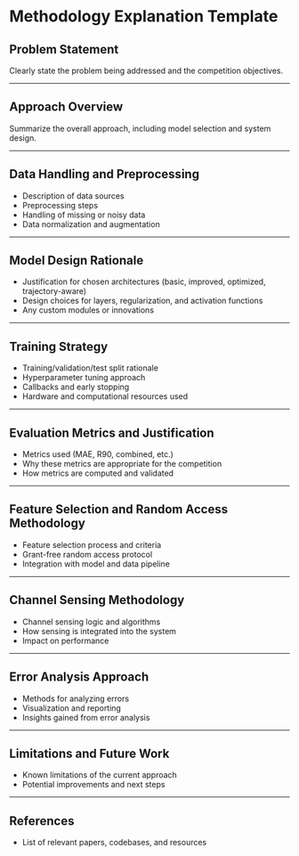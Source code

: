 # Methodology Explanation Template

## Problem Statement

Clearly state the problem being addressed and the competition objectives.

---

## Approach Overview

Summarize the overall approach, including model selection and system design.

---

## Data Handling and Preprocessing
- Description of data sources
- Preprocessing steps
- Handling of missing or noisy data
- Data normalization and augmentation

---

## Model Design Rationale
- Justification for chosen architectures (basic, improved, optimized, trajectory-aware)
- Design choices for layers, regularization, and activation functions
- Any custom modules or innovations

---

## Training Strategy
- Training/validation/test split rationale
- Hyperparameter tuning approach
- Callbacks and early stopping
- Hardware and computational resources used

---

## Evaluation Metrics and Justification
- Metrics used (MAE, R90, combined, etc.)
- Why these metrics are appropriate for the competition
- How metrics are computed and validated

---

## Feature Selection and Random Access Methodology
- Feature selection process and criteria
- Grant-free random access protocol
- Integration with model and data pipeline

---

## Channel Sensing Methodology
- Channel sensing logic and algorithms
- How sensing is integrated into the system
- Impact on performance

---

## Error Analysis Approach
- Methods for analyzing errors
- Visualization and reporting
- Insights gained from error analysis

---

## Limitations and Future Work
- Known limitations of the current approach
- Potential improvements and next steps

---

## References
- List of relevant papers, codebases, and resources 
